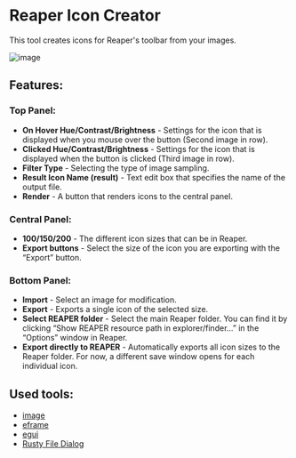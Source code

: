 # Reaper Icon Creator
This tool creates icons for Reaper's toolbar from your images.

![image](https://github.com/user-attachments/assets/f7f8eb27-586d-4ac6-ab9c-00a3cab1cf65)

## Features:
### Top Panel:
- **On Hover Hue/Contrast/Brightness** - Settings for the icon that is displayed when you mouse over the button (Second image in row).
- **Clicked Hue/Contrast/Brightness** - Settings for the icon that is displayed when the button is clicked (Third image in row).
- **Filter Type** - Selecting the type of image sampling.
- **Result Icon Name (result)** - Text edit box that specifies the name of the output file.
- **Render** - A button that renders icons to the central panel.
### Central Panel:
- **100/150/200** - The different icon sizes that can be in Reaper.
- **Export buttons** - Select the size of the icon you are exporting with the “Export” button.
### Bottom Panel:
- **Import** - Select an image for modification.
- **Export** - Exports a single icon of the selected size.
- **Select REAPER folder** - Select the main Reaper folder. You can find it by clicking “Show REAPER resource path in explorer/finder...” in the “Options” window in Reaper.
- **Export directly to REAPER** - Automatically exports all icon sizes to the Reaper folder. For now, a different save window opens for each individual icon.
## Used tools:
- [image](https://github.com/image-rs/image)
- [eframe](https://github.com/emilk/egui/tree/master/crates/eframe)
- [egui](https://github.com/emilk/egui)
- [Rusty File Dialog](https://github.com/PolyMeilex/rfd)
